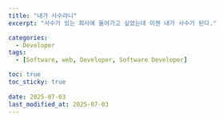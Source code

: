 ```yaml
---
title: "내가 사수라니"
excerpt: "사수가 있는 회사에 들어가고 싶었는데 이젠 내가 사수가 된다."

categories:
  - Developer
tags:
  - [Software, web, Developer, Software Developer]

toc: true
toc_sticky: true
 
date: 2025-07-03
last_modified_at: 2025-07-03
---   
```


## 

### 
